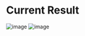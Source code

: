 # Current Result
![image](https://github.com/user-attachments/assets/54071285-bd53-4537-9e70-162d65def247)
![image](https://github.com/user-attachments/assets/b2d48b85-efbd-49f2-99a2-82574b41a7c3)
